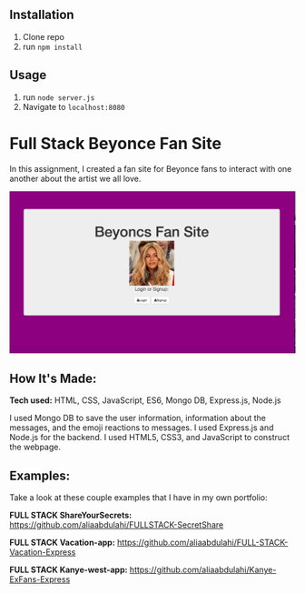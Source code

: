 ## Installation

1. Clone repo
2. run `npm install`

## Usage

1. run `node server.js`
2. Navigate to `localhost:8080`


# Full Stack Beyonce Fan Site
In this assignment, I created a fan site for Beyonce fans to interact with one another about the artist we all love.

![alt tag](preview.png)

## How It's Made:

**Tech used:** HTML, CSS, JavaScript, ES6, Mongo DB, Express.js, Node.js

I used Mongo DB to save the user information, information about the messages, and the emoji reactions to messages. I used Express.js and Node.js for the backend. I used HTML5, CSS3, and JavaScript to construct the webpage.


## Examples:
Take a look at these couple examples that I have in my own portfolio:

**FULL STACK ShareYourSecrets:** https://github.com/aliaabdulahi/FULLSTACK-SecretShare

**FULL STACK Vacation-app:** https://github.com/aliaabdulahi/FULL-STACK-Vacation-Express

**FULL STACK Kanye-west-app:** https://github.com/aliaabdulahi/Kanye-ExFans-Express

